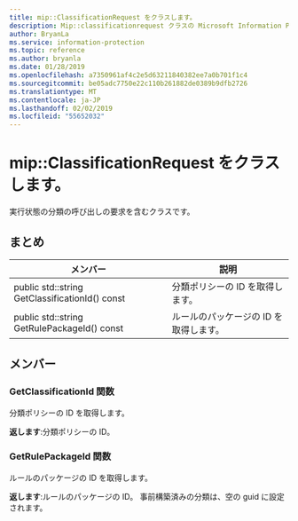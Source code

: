 ```yaml
---
title: mip::ClassificationRequest をクラスします。
description: Mip::classificationrequest クラスの Microsoft Information Protection (MIP) SDK について説明します。
author: BryanLa
ms.service: information-protection
ms.topic: reference
ms.author: bryanla
ms.date: 01/28/2019
ms.openlocfilehash: a7350961af4c2e5d63211840382ee7a0b701f1c4
ms.sourcegitcommit: be05adc7750e22c110b261882de0389b9dfb2726
ms.translationtype: MT
ms.contentlocale: ja-JP
ms.lasthandoff: 02/02/2019
ms.locfileid: "55652032"
---
```

# <a name="class-mipclassificationrequest"></a>mip::ClassificationRequest をクラスします。 
実行状態の分類の呼び出しの要求を含むクラスです。
  
## <a name="summary"></a>まとめ
 メンバー                        | 説明                                
--------------------------------|---------------------------------------------
public std::string GetClassificationId() const  |  分類ポリシーの ID を取得します。
public std::string GetRulePackageId() const  |  ルールのパッケージの ID を取得します。
  
## <a name="members"></a>メンバー
  
### <a name="getclassificationid-function"></a>GetClassificationId 関数
分類ポリシーの ID を取得します。

  
**返します**:分類ポリシーの ID。
  
### <a name="getrulepackageid-function"></a>GetRulePackageId 関数
ルールのパッケージの ID を取得します。

  
**返します**:ルールのパッケージの ID。 事前構築済みの分類は、空の guid に設定されます。